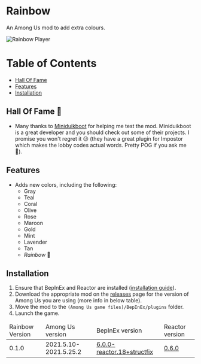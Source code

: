 # Rainbow

An Among Us mod to add extra colours.

![Rainbow Player](images/RainbowColor.gif)

# Table of Contents
- [Hall Of Fame](#hall-of-fame-)
- [Features](#features)
- [Installation](#installation)

## Hall Of Fame 🎉

- Many thanks to [Miniduikboot](https://github.com/miniduikboot) for
  helping me test the mod. Miniduikboot is a great developer and you
  should check out some of their projects. I promise you won't
  regret it 😉 (they have a great plugin for Impostor which makes
  the lobby codes actual words. Pretty POG if you ask me 👀).

## Features

- Adds new colors, including the following:
  - Gray
  - Teal
  - Coral
  - Olive
  - Rose
  - Maroon
  - Gold
  - Mint
  - Lavender
  - Tan
  - *Rainbow* 🌈

## Installation

1. Ensure that BepInEx and Reactor are installed ([installation guide](INSTALLATION.md)).
2. Download the appropriate mod on the [releases](https://github.com/MoltenMods/Rainbow/releases) page
   for the version of Among Us you are using (more info in below table).
3. Move the mod to the `(Among Us game files)/BepInEx/plugins` folder.
4. Launch the game.

<table>
   <thead>
      <tr>
         <td>Rainbow Version</td>
         <td>Among Us version</td>
         <td>BepInEx version</td>
         <td>Reactor version</td>
      </tr>
   </thead>
   <tbody>
      <td>0.1.0</td>
      <td>2021.5.10-2021.5.25.2</td>
      <td><a href="https://github.com/NuclearPowered/BepInEx/releases/tag/6.0.0-reactor.18%2Bstructfix">6.0.0-reactor.18+structfix</a></td>
      <td><a href="https://github.com/DaemonBeast/Reactor/releases/tag/0.6.0">0.6.0</a></td>
   </tbody>
</table>
